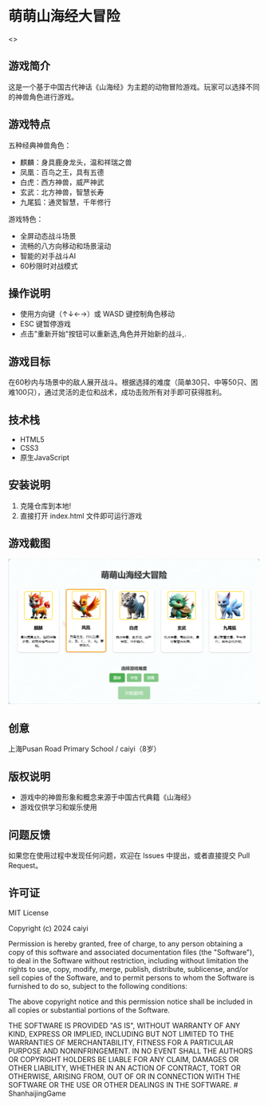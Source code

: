 # 萌萌山海经大冒险
<>
## 游戏简介
这是一个基于中国古代神话《山海经》为主题的动物冒险游戏。玩家可以选择不同的神兽角色进行游戏。

## 游戏特点
五种经典神兽角色：
- 麒麟：身具鹿身龙头，温和祥瑞之兽
- 凤凰：百鸟之王，具有五德
- 白虎：西方神兽，威严神武
- 玄武：北方神兽，智慧长寿
- 九尾狐：通灵智慧，千年修行

游戏特色：
- 全屏动态战斗场景
- 流畅的八方向移动和场景滚动
- 智能的对手战斗AI
- 60秒限时对战模式

## 操作说明
- 使用方向键（↑↓←→）或 WASD 键控制角色移动
- ESC 键暂停游戏
- 点击"重新开始"按钮可以重新选,角色并开始新的战斗,.

## 游戏目标
在60秒内与场景中的敌人展开战斗。根据选择的难度（简单30只、中等50只、困难100只），通过灵活的走位和战术，成功击败所有对手即可获得胜利。

## 技术栈
- HTML5
- CSS3
- 原生JavaScript

## 安装说明
1. 克隆仓库到本地!
2. 直接打开 index.html 文件即可运行游戏

## 游戏截图
![游戏截图](images/1.png)

## 创意
上海Pusan ​​Road Primary School / caiyi（8岁）

## 版权说明
- 游戏中的神兽形象和概念来源于中国古代典籍《山海经》
- 游戏仅供学习和娱乐使用

## 问题反馈
如果您在使用过程中发现任何问题，欢迎在 Issues 中提出，或者直接提交 Pull Request。

## 许可证
MIT License

Copyright (c) 2024 caiyi

Permission is hereby granted, free of charge, to any person obtaining a copy
of this software and associated documentation files (the "Software"), to deal
in the Software without restriction, including without limitation the rights
to use, copy, modify, merge, publish, distribute, sublicense, and/or sell
copies of the Software, and to permit persons to whom the Software is
furnished to do so, subject to the following conditions:

The above copyright notice and this permission notice shall be included in all
copies or substantial portions of the Software.

THE SOFTWARE IS PROVIDED "AS IS", WITHOUT WARRANTY OF ANY KIND, EXPRESS OR
IMPLIED, INCLUDING BUT NOT LIMITED TO THE WARRANTIES OF MERCHANTABILITY,
FITNESS FOR A PARTICULAR PURPOSE AND NONINFRINGEMENT. IN NO EVENT SHALL THE
AUTHORS OR COPYRIGHT HOLDERS BE LIABLE FOR ANY CLAIM, DAMAGES OR OTHER
LIABILITY, WHETHER IN AN ACTION OF CONTRACT, TORT OR OTHERWISE, ARISING FROM,
OUT OF OR IN CONNECTION WITH THE SOFTWARE OR THE USE OR OTHER DEALINGS IN THE
SOFTWARE.
#   S h a n h a i j i n g G a m e 
 
 